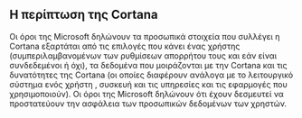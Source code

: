 ## Η περίπτωση της Cortana 

 Οι όροι της Microsoft δηλώνουν τα προσωπικά στοιχεία που συλλέγει η Cortana εξαρτάται από τις επιλογές που κάνει ένας χρήστης (συμπεριλαμβανομένων των ρυθμίσεων απορρήτου τους και εάν είναι συνδεδεμένοι ή όχι), τα δεδομένα που μοιράζονται με την Cortana και τις δυνατότητες της Cortana (οι οποίες διαφέρουν ανάλογα με το λειτουργικό σύστημα ενός χρήστη , συσκευή και τις υπηρεσίες και τις εφαρμογές που χρησιμοποιούν). Οι όροι της Microsoft δηλώνουν ότι έχουν δεσμευτεί να προστατεύουν την ασφάλεια των προσωπικών δεδομένων των χρηστών. 

